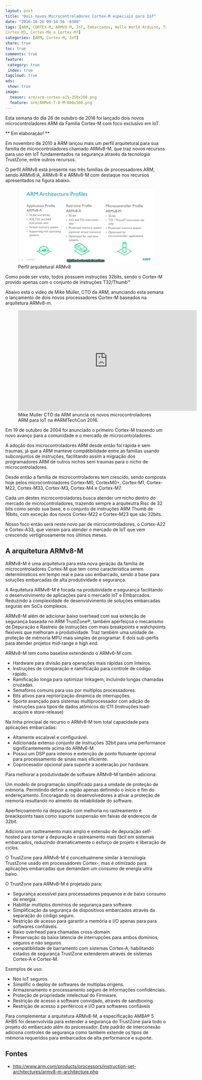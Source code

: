 ```yaml
---
layout: post
title: "Dois novos Microcontroladores Cortex-M especiais para IoT"
date: "2016-10-26 09:14:56 -0300"
tags: [ARM, CORTEX-M, ARMV8-M, IoT, Embarcados, Hello World Arduino, TrustZone, Cortex-M0, CortexM0+, Cortex-M1, Cortex-M22, Cortex-M33,
Cortex-M3, Cortex-M4 e Cortex-M7]
categories: [ARM, Cortex-M, IoT]
share: true
toc: true
comments: true
feature:
 category: true
 index: true
tagcloud: true
ads:
 show: true
image:
  teaser: arm/arm-cortex-a15-350x200.png
  feature: arm/ARMv6-7-8-M-800x500.png
---
```

Esta semana do dia 26 de outubro de 2016 foi lançado dois novos 
microcontroladores ARM da Família Cortex-M com foco exclusivo em IoT.

<!--more-->

** Em elaboração! **

Em novembro de 2010 a ARM lançou mais um perfil arquitetural para sua família de 
microcontroladores chamado ARMv8-M, que traz novos recursos para uso em IoT
fundamentados na segurança através da tecnologia TrustZone, entre outros
recursos. 

O perfil ARMv8 está presente nas três familias de processadores ARM, sendo
ARMv8-A, ARMv8-R e ARMv8-M com destaque nos recursos apresentados na figura
abaixo.

<figure>
<img src="/images/arm/ARMv8-profile-800x450.png" alt="Profile ARquitetural ARMv8"/>
<figcaption>Perfil arquitetural ARMv8</figcaption>
</figure>

Como pode ser visto, todos possuem instruções 32bits, sendo o Cortex-M provido
apenas com o conjunto de instruções T32/Thumb&trade;

Abaixo está o video de Mike Muller, CTO da ARM, anunciando esta semana o 
lançamento de dois novos processadores Cortex-M baseados na arquitetura ARMv8-m.

<figure>
<iframe src="https://www.facebook.com/plugins/video.php?href=https%3A%2F%2Fwww.facebook.com%2FARMfans%2Fvideos%2F10154688274139588%2F&show_text=0&width=560" width="560" height="315" style="border:none;overflow:hidden" scrolling="no" frameborder="0" allowTransparency="true" allowFullScreen="true"></iframe>
<figcaption>Mike Muller CTO da ARM anuncia os novos microcontroladores ARM para
IoT na #ARMTechCon 2016.</figcaption>
</figure>

Em 19 de outubro de 2004 foi anunciado o primeiro Cortex-M trazendo um novo 
avanço para a comunidade e o mercado de microcontroladores. 

A adoção dos microcontroladores ARM desde então foi rápida e sem traumas, já
que a ARM manteve compátibilidade entre as familias usando subconjuntos de 
instruções, facilitando assim a migração dos programadores ARM de outros nichos
sem traumas para o nicho de microcontroladores.

Desde então a família de microcontroladores tem crescido, sendo composta hoje 
pelos microcontroladores Cortex-M0, CortexM0+, Cortex-M1, Cortex-M22, Cortex-M33,
Cortex-M3, Cortex-M4 e Cortex-M7.

Cada um destes microcontroladores busca atender um nicho dentro do mercado de 
microcontroladores, trazendo sempre a arquiteutra Risc de 32 bits como sendo 
sua base, e o conjunto de instruções ARM Thumb de 16bits, com exceção dos novos
Cortex-M22 e Cortex-M23 que são 32bits.

Nosso foco então será neste novo par de microcontroladores, o Cortex-A22 e 
Cortex-A33, que vieram para atender o mercado de IoT que vem crescendo 
vertiginosamente nos últimos meses.

## A arquitetura ARMv8-M

ARMv8-M é uma arquitetura para esta nova geração da família de microcontroladores 
Cortex-M que tem como caracteristica serem deterministicos em tempo real e para 
uso embarcado, sendo a base para soluções embarcadas de alta produtividade e 
segurança.

A Arquitetura ARMv8-M é focada na produtividade e segurança facilitando o 
desenvolvimento de aplicações para o mercado IoT e Embarcados. Reduzindo a 
complexidade de desenvolvimento de soluções embarcadas seguras em SoCs complexos.

ARMv8-M além de adicionar baixo overhead com sua extenção de segurança baseada 
no ARM TrustZone®, também aperfeiçoa o mecanismo de Depuração e Rastreio de 
instruções com mais breakpoints e watchpoints flexíveis que melhoram a 
produtividade. Traz também uma unidade de proteção de mémoria MPU mais simples
de programar. E dois sub-perfis para atender projetos mid-range e high end.

ARMv8-M tem como baseline extendendo o ARMv6-M com:

 * Hardware para divisão para operações mais rápidas com Inteiros.
 * Instruções de comparação e ramificação para controle de código rápido.
 * Ramificação longa para optimizar linkagem, incluindo longas chamadas cruzadas.
 * Semaforos comuns para uso por multíplos processadores.
 * Bits ativos para repriorização dinamica de interrupções.
 * Sporte avançado para sistemas multiprocessador com adição de instruções
   para tipos de dados atômicos do C11 (instruções load-acquire e store-release)

Na linha principal de recurso o ARMv8-M tem total capacidade para aplicações 
embarcadas:

 * Altamente escalavel e configurável.
 * Adicionada extenso conjunto de instruções 32bit para uma performance 
   significantemente acima do ARMv6-M
 * Possui um DSP para inteiros  e extenção de ponto flutuante opcional para 
   processamento de sinais mais eficiente.
 * Coprocesador opcional para suporte a aceleração por hardware.

Para melhorar a produtividade de software ARMv8-M também adiciona:

Um modelo de programação simplificado para a unidade de proteção de mémoria. 
Permitindo definir a região apenas definindo o inicio e fim do endereçamento.
Encoragando os desenvolvedores a ativar a proteção de memoria resultando no 
almento da reliabilidade do software.

Aperfeiçoamento na depuração com melhoria no rastreamento e breackpoints taais
como suporte suspensão em faixas de endereços de 32bit.

Adiciona um rastreamento mais amplo e extensão de depuração self-hosted para 
tornar a depuração e rastreamento mais fácil em sistemas embarcados, reduzindo
dramaticamente o esforço de projeto e liberação de ciclos.

O TrustZone para ARMv8-M é conceitualmene similar à tecnologia TrustZone usado 
em processadores Cortex-, mas é otimizado para aplicações embarcadas que 
demandam um consumo de energia ultra baixo.

O TrustZone para ARMv8-M é projetado para:

 * Segurança acessível para processadores pequenos e de baixo consumo de energia.
 * Habilitar multiplos domínios de segurança para software.
 * Simplificação da segurança de dispositivos embarcados através da separação do
   código seguro.
 * Restrição de acesso para garantir a memória e I/O apenas para para softwares 
   confiáveis.
 * Baixo overhead para chamadas cross-domain.
 * Preservação da baixa latencia de interrupções para ambos domínios, seguros e
   não seguros
 * compatiblidade de barramento com sistemas Cortex-A, habilitando estados de
   segurança TrustZone extenderem através de sistemas Cortex-A e Cortex-M.

Exemplos de uso:

 * Nós IoT seguros.
 * Simplific o deploy de softwares de multiplas origens.
 * Armazenamento e processamento seguro de informações confidênciais.
 * Proteção de propriedade intelectual do Firmware.
 * Restrição de acesso a software convidado, através de sandboxing.
 * Restrição de acesso a periféricos e I/O para softwares confiáveis 
 
 
Para complementar a arquitetura ARMv8-M, a especificação AMBA® 5 AHB5 foi 
desenvolvida para extender a segurança do TrustZone para todo o projeto do 
embarcado além do processador. Este padrão de interconexão adiciona controles de
segurança como também extende os tipos de mémoria requeridos para embarcados de 
alta performance e suporte.



## Fontes
  * http://www.arm.com/products/processors/instruction-set-architectures/armv8-m-architecture.php
 